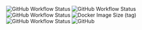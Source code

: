 <!-- ![nextjs-prisma-boilerplate logo](readme-assets/banner.png) -->

<!-- <p align="center">
  <a href="https://badge.fury.io/js/electron-markdownify">
    <img src="https://badge.fury.io/js/electron-markdownify.svg"
         alt="Gitter">
  </a>
</p> -->

![GitHub Workflow Status](https://img.shields.io/github/workflow/status/nemanjam/nextjs-prisma-boilerplate/Run%20unit,%20integration%20and%20e2e%20tests?label=tests&logo=jest)
![GitHub Workflow Status](https://img.shields.io/github/workflow/status/nemanjam/nextjs-prisma-boilerplate/Run%20unit,%20integration%20and%20e2e%20tests?label=tests&logo=cypress)
![GitHub Workflow Status](https://img.shields.io/github/workflow/status/nemanjam/nextjs-prisma-boilerplate/Build%20and%20push%20Docker%20image?label=build%20docker%20image&logo=docker)
![Docker Image Size (tag)](https://img.shields.io/docker/image-size/nemanjamitic/nextjs-prisma-boilerplate/latest?logo=docker)
![GitHub Workflow Status](https://img.shields.io/github/workflow/status/nemanjam/nextjs-prisma-boilerplate/Deploy%20to%20VPS?label=deployment%20live&logo=ubuntu)
![GitHub](https://img.shields.io/github/license/nemanjam/nextjs-prisma-boilerplate)
